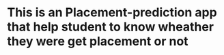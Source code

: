 # This is an Placement-prediction app that help student to know wheather they were get placement or not
